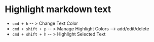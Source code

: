 # Highlight markdown text


- `cmd + h` -- > Change Text Color
- `cmd + shift + p` -- > Manage Highlight Colors --> add/edit/delete
- `cmd + shift + h` -- > Highlight Selected Text
